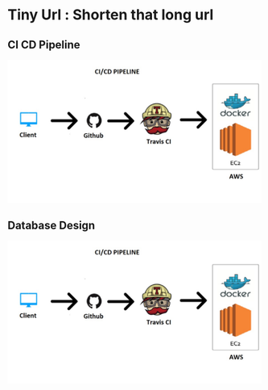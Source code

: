 # Tiny Url : Shorten that long url

## CI CD Pipeline

<img src="images/cicd.jpg">

## Database Design
<img src="images/cicd.jpg">


